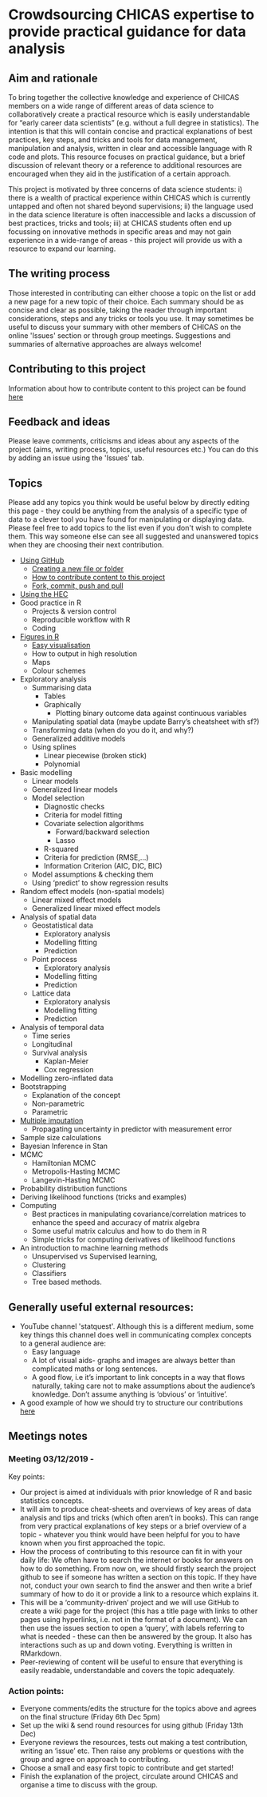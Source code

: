 # Crowdsourcing CHICAS expertise to provide practical guidance for data analysis

## Aim and rationale
To bring together the collective knowledge and experience of CHICAS members on a wide range of different areas of data science to collaboratively create a practical resource which is easily understandable for “early career data scientists” (e.g. without a full degree in statistics). The intention is that this will contain concise and practical explanations of best practices, key steps, and tricks and tools for data management, manipulation and analysis, written in clear and accessible language with R code and plots. This resource focuses on practical guidance, but a brief discussion of relevant theory or a reference to additional resources are encouraged when they aid in the justification of a certain approach. 

This project is motivated by three concerns of data science students: i) there is a wealth of practical experience within CHICAS which is currently untapped and often not shared beyond supervisions; ii) the language used in the data science literature is often inaccessible and lacks a discussion of best practices, tricks and tools; iii) at CHICAS students often end up focussing on innovative methods in specific areas and may not gain experience in a wide-range of areas - this project will provide us with a resource to expand our learning.

## The writing process
Those interested in contributing can either choose a topic on the list or add a new page for a new topic of their choice. Each summary should be as concise and clear as possible, taking the reader through important considerations, steps and any tricks or tools you use. It may sometimes be useful to discuss your summary with other members of CHICAS on the online 'Issues' section or through group meetings. Suggestions and summaries of alternative approaches are always welcome!

## Contributing to this project
Information about how to contribute content to this project can be found [here](https://github.com/CHICAS-Skill-Sharing-Group/Content/blob/master/Using-github/creating-content.md)

## Feedback and ideas
Please leave comments, criticisms and ideas about any aspects of the project (aims, writing process, topics, useful resources etc.) You can do this by adding an issue using the 'Issues' tab.

## Topics
Please add any topics you think would be useful below by directly editing this page - they could be anything from the analysis of a specific type of data to a clever tool you have found for manipulating or displaying data. Please feel free to add topics to the list even if you don't wish to complete them. This way someone else can see all suggested and unanswered topics when they are choosing their next contribution.

- [Using GitHub](https://github.com/CHICAS-Skill-Sharing-Group/Content/tree/master/Using-github)
  - [Creating a new file or folder](https://github.com/CHICAS-Skill-Sharing-Group/Content/blob/master/Using-github/creating-file-or-folder.md)
  - [How to contribute content to this project](https://github.com/CHICAS-Skill-Sharing-Group/Content/blob/master/Using-github/creating-content.md)
  - [Fork, commit, push and pull](https://github.com/CHICAS-Skill-Sharing-Group/Content/blob/master/Using-github/Fork-commit-push.md)
- [Using the HEC](https://github.com/CHICAS-Skill-Sharing-Group/Content/blob/master/using-the-hec/README.md) 
- Good practice in R
  - Projects & version control
  - Reproducible workflow with R
  - Coding
- [Figures in R](https://github.com/CHICAS-Skill-Sharing-Group/Content/tree/master/figures-in-R)
    - [Easy visualisation](https://github.com/CHICAS-Skill-Sharing-Group/Content/blob/master/figures-in-R/easy-visualisation.md)
    - How to output in high resolution
    - Maps
    - Colour schemes
- Exploratory analysis
  - Summarising data
    - Tables
    - Graphically
      - Plotting binary outcome data against continuous variables
  - Manipulating spatial data (maybe update Barry’s cheatsheet with sf?)
  - Transforming data (when do you do it, and why?)
  - Generalized additive models
  - Using splines
    - Linear piecewise (broken stick)
    - Polynomial
 - Basic modelling
    - Linear models
    - Generalized linear models
    - Model selection
      - Diagnostic checks
      - Criteria for model fitting
      - Covariate selection algorithms
        - Forward/backward selection
        - Lasso
      - R-squared
      - Criteria for prediction (RMSE,...)
      - Information Criterion (AIC, DIC, BIC)
    - Model assumptions & checking them
    - Using ‘predict’ to show regression results
- Random effect models (non-spatial models)
  - Linear mixed effect models
  - Generalized linear mixed effect models 
- Analysis of spatial data
  - Geostatistical data
    - Exploratory analysis
    - Modelling fitting
    - Prediction
  - Point process
     - Exploratory analysis
    - Modelling fitting
    - Prediction
  - Lattice data
     - Exploratory analysis
    - Modelling fitting
    - Prediction
- Analysis of temporal data
  - Time series
  - Longitudinal
  - Survival analysis
    - Kaplan-Meier
    - Cox regression
- Modelling zero-inflated data
- Bootstrapping
  - Explanation of the concept
  - Non-parametric
  - Parametric
- [Multiple imputation]()
  - Propagating uncertainty in predictor with measurement error
- Sample size calculations
- Bayesian Inference in Stan
- MCMC
  - Hamiltonian MCMC
  - Metropolis-Hasting MCMC
  - Langevin-Hasting MCMC
- Probability distribution functions
- Deriving likelihood functions (tricks and examples)
- Computing
  - Best practices in manipulating covariance/correlation matrices to enhance the speed and accuracy of matrix algebra
  - Some useful matrix calculus and how to do them in R
  - Simple tricks for computing derivatives of likelihood functions
- An introduction to machine learning methods
  - Unsupervised vs Supervised learning, 
  - Clustering
  - Classifiers
  - Tree based methods.
 

## Generally useful external resources:
- YouTube channel 'statquest'. Although this is a different medium, some key things this channel does well in communicating complex concepts to a general audience are: 
  - Easy language
  - A lot of visual aids- graphs and images are always better than complicated maths or long sentences. 
  - A good flow, i.e it’s important to link concepts in a way that flows naturally, taking care not to make assumptions about the audience’s knowledge. Don’t assume anything is ‘obvious’ or ‘intuitive’. 
- A good example of how we should try to structure our contributions [here](https://r4ds.had.co.nz/introduction.html)


## Meetings notes
### Meeting 03/12/2019 - 
Key points:
- Our project is aimed at individuals with prior knowledge of R and basic statistics concepts.
- It will aim to produce cheat-sheets and overviews of key areas of data analysis and tips and tricks (which often aren’t in books). This can range from very practical explanations of key steps or a brief overview of a topic - whatever you think would have been helpful for you to have known when you first approached the topic.
- How the process of contributing to this resource can fit in with your daily life: We often have to search the internet or books for answers on how to do something. From now on, we should firstly search the project github to see if someone has written a section on this topic. If they have not, conduct your own search to find the answer and then write a brief summary of how to do it or provide a link to a resource which explains it.
- This will be a ‘community-driven’ project and we will use GitHub to create a wiki page for the project (this has a title page with links to other pages using hyperlinks, i.e. not in the format of a document). We can then use the issues section to open a ‘query’, with labels referring to what is needed - these can then be answered by the group. It also has interactions such as up and down voting. Everything is written in RMarkdown.
- Peer-reviewing of content will be useful to ensure that everything is easily readable, understandable and covers the topic adequately.

### Action points:
- Everyone comments/edits the structure for the topics above and agrees on the final structure (Friday 6th Dec 5pm)
- Set up the wiki & send round resources for using github (Friday 13th Dec)
- Everyone reviews the resources, tests out making a test contribution, writing an ‘issue’ etc. Then raise any problems or questions with the group and agree on approach to contributing.
- Choose a small and easy first topic to contribute and get started!
- Finish the explanation of the project, circulate around CHICAS and organise a time to discuss with the group.

